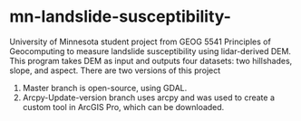 # mn-landslide-susceptibility-
University of Minnesota student project from GEOG 5541 Principles of Geocomputing to measure landslide susceptibility using lidar-derived DEM. This program takes DEM as input and outputs four datasets: two hillshades, slope, and aspect. There are two versions of this project

1. Master branch is open-source, using GDAL.
2. Arcpy-Update-version branch uses arcpy and was used to create a custom tool in ArcGIS Pro, which can be downloaded. 

